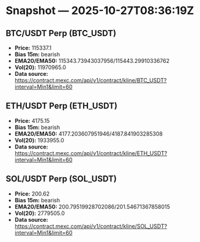 # Snapshot — 2025-10-27T08:36:19Z

## BTC/USDT Perp (BTC_USDT)
- **Price:** 115337.1
- **Bias 15m:** bearish
- **EMA20/EMA50:** 115343.73943037956/115443.29910336762
- **Vol(20):** 11970965.0
- **Data source:** https://contract.mexc.com/api/v1/contract/kline/BTC_USDT?interval=Min1&limit=60

## ETH/USDT Perp (ETH_USDT)
- **Price:** 4175.15
- **Bias 15m:** bearish
- **EMA20/EMA50:** 4177.203607951946/4187.841903285308
- **Vol(20):** 1933955.0
- **Data source:** https://contract.mexc.com/api/v1/contract/kline/ETH_USDT?interval=Min1&limit=60

## SOL/USDT Perp (SOL_USDT)
- **Price:** 200.62
- **Bias 15m:** bearish
- **EMA20/EMA50:** 200.79519928702086/201.54671367858015
- **Vol(20):** 2779505.0
- **Data source:** https://contract.mexc.com/api/v1/contract/kline/SOL_USDT?interval=Min1&limit=60
